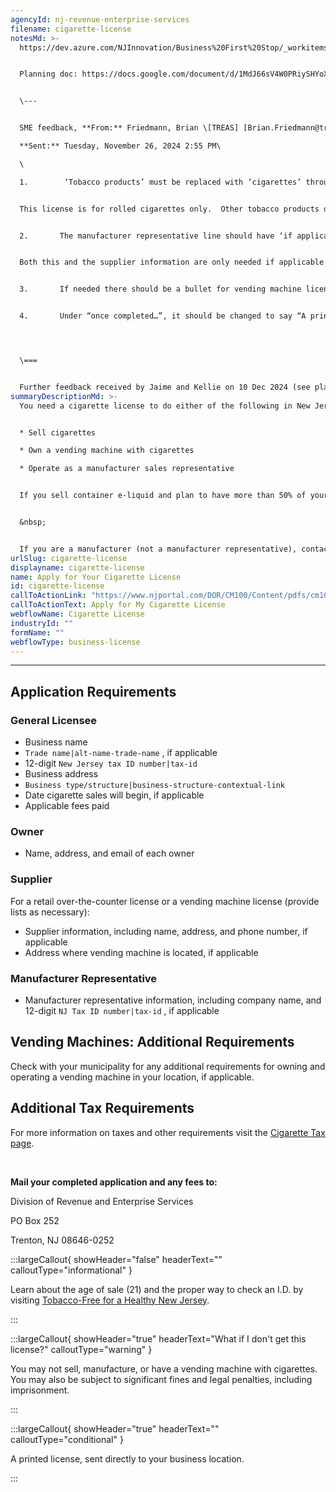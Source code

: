 ```yaml
---
agencyId: nj-revenue-enterprise-services
filename: cigarette-license
notesMd: >-
  https://dev.azure.com/NJInnovation/Business%20First%20Stop/_workitems/edit/6751


  Planning doc: https://docs.google.com/document/d/1MdJ66sV4W0PRiySHYoXzpE62F43H3YHvMK1wYczHW70/edit?tab=t.0


  \---


  SME feedback, **From:** Friedmann, Brian \[TREAS] [Brian.Friedmann@treas.nj.gov](mailto:Brian.Friedmann@treas.nj.gov)\

  **Sent:** Tuesday, November 26, 2024 2:55 PM\

  \

  1.        ‘Tobacco products’ must be replaced with ‘cigarettes’ throughout the document.


  This license is for rolled cigarettes only.  Other tobacco products do not require this license to be sold.


  2.       The manufacturer representative line should have ‘if applicable’ added to the end and ‘address of machine location’ removed.


  Both this and the supplier information are only needed if applicable to the license type selected at the top of the application.


  3.       If needed there should be a bullet for vending machine license which states what information is needed.


  4.       Under “once completed…”, it should be changed to say “A printed license will be sent directly to your business location.”




  \===


  Further feedback received by Jaime and Kellie on 10 Dec 2024 (see planning doc)
summaryDescriptionMd: >-
  You need a cigarette license to do either of the following in New Jersey:


  * Sell cigarettes

  * Own a vending machine with cigarettes

  * Operate as a manufacturer sales representative


  If you sell container e-liquid and plan to have more than 50% of your retail sales come from electronic smoking devices, related accessories, and/or liquid nicotine, you must [apply for a Vapor Business License with the NJ Division of Taxation](https://www.nj.gov/treasury/taxation/pdf/other_forms/tobacco/vb-r.pdf).


  &nbsp;


  If you are a manufacturer (not a manufacturer representative), contact the Cigarette Tax Hotline at (609) 633-9000.
urlSlug: cigarette-license
displayname: cigarette-license
name: Apply for Your Cigarette License
id: cigarette-license
callToActionLink: "https://www.njportal.com/DOR/CM100/Content/pdfs/cm100CigApp.pdf "
callToActionText: Apply for My Cigarette License
webflowName: Cigarette License
industryId: ""
formName: ""
webflowType: business-license
---
```


---

## Application Requirements

### General Licensee

- Business name
- `Trade name|alt-name-trade-name` , if applicable
- 12-digit `New Jersey tax ID number|tax-id`
- Business address
- `Business type/structure|business-structure-contextual-link`
- Date cigarette sales will begin, if applicable
- Applicable fees paid

### Owner

- Name, address, and email of each owner

### Supplier

For a retail over-the-counter license or a vending machine license (provide lists as necessary):

- Supplier information, including name, address, and phone number, if applicable
- Address where vending machine is located, if applicable

### Manufacturer Representative

- Manufacturer representative information, including company name, and 12-digit `NJ Tax ID number|tax-id` , if applicable

## Vending Machines: Additional Requirements

Check with your municipality for any additional requirements for owning and operating a vending machine in your location, if applicable.

## Additional Tax Requirements

For more information on taxes and other requirements visit the [Cigarette Tax page](https://www.nj.gov/treasury/taxation/cigarette.shtml).

&nbsp;

**Mail your completed application and any fees to:**

Division of Revenue and Enterprise Services

PO Box 252

Trenton, NJ 08646-0252

:::largeCallout{ showHeader="false" headerText="" calloutType="informational" }

Learn about the age of sale (21) and the proper way to check an I.D. by visiting [Tobacco-Free for a Healthy New Jersey](https://www.tobaccofreenj.com/stomp).

:::

:::largeCallout{ showHeader="true" headerText="What if I don't get this license?" calloutType="warning" }

You may not sell, manufacture, or have a vending machine with cigarettes. You may also be subject to significant fines and legal penalties, including imprisonment.

:::

:::largeCallout{ showHeader="true" headerText="" calloutType="conditional" }

A printed license, sent directly to your business location.

:::
